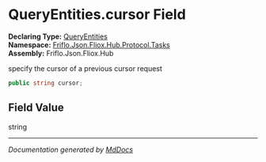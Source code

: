 ﻿<!--  
  <auto-generated>   
    The contents of this file were generated by a tool.  
    Changes to this file may be list if the file is regenerated  
  </auto-generated>   
-->

# QueryEntities.cursor Field

**Declaring Type:** [QueryEntities](../index.md)  
**Namespace:** [Friflo.Json.Fliox.Hub.Protocol.Tasks](../../index.md)  
**Assembly:** Friflo.Json.Fliox.Hub

specify the cursor of a previous cursor request

```csharp
public string cursor;
```

## Field Value

string

___

*Documentation generated by [MdDocs](https://github.com/ap0llo/mddocs)*
